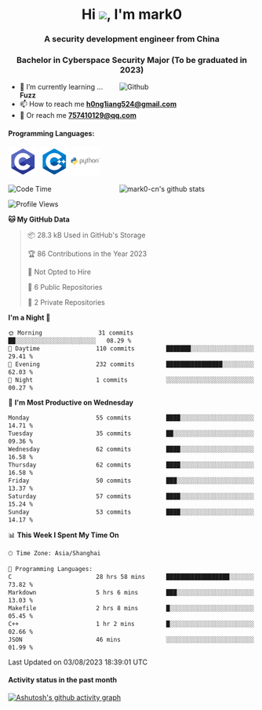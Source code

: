 <h1 align="center">Hi <img src="https://raw.githubusercontent.com/iampavangandhi/iampavangandhi/master/gifs/Hi.gif" width="30px">, I'm mark0</h1>

<h3 align="center">A security development engineer from China</h3>
<h3 align="center">Bachelor in Cyberspace Security Major (To be graduated in 2023)</h3>

<img width="55%" align="right" alt="Github" src="https://raw.githubusercontent.com/onimur/.github/master/.resources/git-header.svg" />

<!-- - 🔭 I’m currently working on **vKarma Webapp** -->
<!-- - 💬 Ask me about ... **Web Develpoment** -->
<!-- - 😄 Employement ... **Open for intern opportunities** -->
<!-- - ⚡ Fun fact ... **Anime**❤ -->
- 🌱 I’m currently learning ... **Fuzz**
- 📫 How to reach me **h0ng1iang524@gmail.com**
- 📨 Or reach me **757410129@qq.com**

<h4>Programming Languages: </h4>
<p align="left">
 <img style="margin: auto;" src="https://raw.githubusercontent.com/sachinverma53121/sachinverma53121/master/icons/c.png" alt=c width="60" height="60"/>
 <img style="margin: auto;" src="https://raw.githubusercontent.com/sachinverma53121/sachinverma53121/master/icons/cpp.png" alt=cplusplus width="60" height="60"/>
 <img style="margin: auto;" src="https://raw.githubusercontent.com/sachinverma53121/sachinverma53121/master/icons/python.png" alt=python width="60" height="60"/>
</p>


<img width="55%" align="right" alt="mark0-cn's github stats" src="https://github-readme-stats.vercel.app/api?username=mark0-cn&show_icons=true&hide_border=true" />

<!--START_SECTION:waka-->
![Code Time](http://img.shields.io/badge/Code%20Time-1%2C094%20hrs%205%20mins-blue)

![Profile Views](http://img.shields.io/badge/Profile%20Views-118-blue)

**🐱 My GitHub Data** 

> 📦 28.3 kB Used in GitHub's Storage 
 > 
> 🏆 86 Contributions in the Year 2023
 > 
> 🚫 Not Opted to Hire
 > 
> 📜 6 Public Repositories 
 > 
> 🔑 2 Private Repositories 
 > 
**I'm a Night 🦉** 

```text
🌞 Morning                31 commits          ██░░░░░░░░░░░░░░░░░░░░░░░   08.29 % 
🌆 Daytime                110 commits         ███████░░░░░░░░░░░░░░░░░░   29.41 % 
🌃 Evening                232 commits         ████████████████░░░░░░░░░   62.03 % 
🌙 Night                  1 commits           ░░░░░░░░░░░░░░░░░░░░░░░░░   00.27 % 
```
📅 **I'm Most Productive on Wednesday** 

```text
Monday                   55 commits          ████░░░░░░░░░░░░░░░░░░░░░   14.71 % 
Tuesday                  35 commits          ██░░░░░░░░░░░░░░░░░░░░░░░   09.36 % 
Wednesday                62 commits          ████░░░░░░░░░░░░░░░░░░░░░   16.58 % 
Thursday                 62 commits          ████░░░░░░░░░░░░░░░░░░░░░   16.58 % 
Friday                   50 commits          ███░░░░░░░░░░░░░░░░░░░░░░   13.37 % 
Saturday                 57 commits          ████░░░░░░░░░░░░░░░░░░░░░   15.24 % 
Sunday                   53 commits          ████░░░░░░░░░░░░░░░░░░░░░   14.17 % 
```


📊 **This Week I Spent My Time On** 

```text
🕑︎ Time Zone: Asia/Shanghai

💬 Programming Languages: 
C                        28 hrs 58 mins      ██████████████████░░░░░░░   73.82 % 
Markdown                 5 hrs 6 mins        ███░░░░░░░░░░░░░░░░░░░░░░   13.03 % 
Makefile                 2 hrs 8 mins        █░░░░░░░░░░░░░░░░░░░░░░░░   05.45 % 
C++                      1 hr 2 mins         █░░░░░░░░░░░░░░░░░░░░░░░░   02.66 % 
JSON                     46 mins             ░░░░░░░░░░░░░░░░░░░░░░░░░   01.99 % 
```


 Last Updated on 03/08/2023 18:39:01 UTC
<!--END_SECTION:waka-->

<h4>Activity status in the past month</h4>

[![Ashutosh's github activity graph](https://github-readme-activity-graph.vercel.app/graph?username=mark0-cn&theme=dracula)](https://github.com/ashutosh00710/github-readme-activity-graph)

<!--
**mark0-cn/mark0-cn** is a ✨ _special_ ✨ repository because its `README.md` (this file) appears on your GitHub profile.

Here are some ideas to get you started:

- 🔭 I’m currently working on ...
- 🌱 I’m currently learning ...
- 👯 I’m looking to collaborate on ...
- 🤔 I’m looking for help with ...
- 💬 Ask me about ...
- 📫 How to reach me: ...
- 😄 Pronouns: ...
- ⚡ Fun fact: ...
-->
